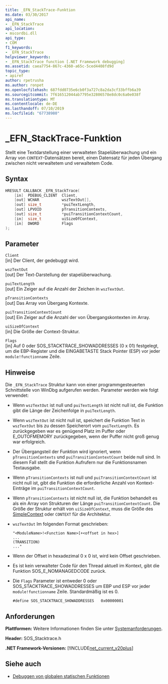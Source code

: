 ```yaml
---
title: _EFN_StackTrace-Funktion
ms.date: 03/30/2017
api_name:
- _EFN_StackTrace
api_location:
- mscordbi.dll
api_type:
- COM
f1_keywords:
- _EFN_StackTrace
helpviewer_keywords:
- _EFN_StackTrace function [.NET Framework debugging]
ms.assetid: caea7754-867c-4360-a65c-5ced4408fd9d
topic_type:
- apiref
author: rpetrusha
ms.author: ronpet
ms.openlocfilehash: 687fdd0735e6cb0f3a727c8a2da3cf33bffb6a39
ms.sourcegitcommit: 7f616512044ab7795e32806578e8dc0c6a0e038f
ms.translationtype: MT
ms.contentlocale: de-DE
ms.lasthandoff: 07/10/2019
ms.locfileid: "67738980"
---
```

# <a name="efnstacktrace-function"></a>\_EFN\_StackTrace-Funktion
Stellt eine Textdarstellung einer verwalteten Stapelüberwachung und ein Array von `CONTEXT`-Datensätzen bereit, einen Datensatz für jeden Übergang zwischen nicht verwaltetem und verwaltetem Code.  
  
## <a name="syntax"></a>Syntax  
  
```cpp  
HRESULT CALLBACK _EFN_StackTrace(  
    [in]  PDEBUG_CLIENT  Client,  
    [out] WCHAR          wszTextOut[],  
    [out] size_t         *puiTextLength,  
    [out] LPVOID         pTransitionContexts,  
    [out] size_t         *puiTransitionContextCount,  
    [in]  size_t         uiSizeOfContext,  
    [in]  DWORD          Flags  
);  
```  
  
## <a name="parameters"></a>Parameter  
 `Client`  
 [in] Der Client, der gedebuggt wird.  
  
 `wszTextOut`  
 [out] Der Text-Darstellung der stapelüberwachung.  
  
 `puiTextLength`  
 [out] Ein Zeiger auf die Anzahl der Zeichen in `wszTextOut`.  
  
 `pTransitionContexts`  
 [out] Das Array von Übergang Kontexte.  
  
 `puiTransitionContextCount`  
 [out] Ein Zeiger auf die Anzahl der von Übergangskontexten im Array.  
  
 `uiSizeOfContext`  
 [in] Die Größe der Context-Struktur.  
  
 `Flags`  
 [in] Auf 0 oder SOS_STACKTRACE_SHOWADDRESSES (0 x 01) festgelegt, um die EBP-Register und die EINGABETASTE Stack Pointer (ESP) vor jeder `module!functionname` Zeile.  
  
## <a name="remarks"></a>Hinweise  
 Die `_EFN_StackTrace` Struktur kann von einer programmgesteuerten Schnittstelle von WinDbg aufgerufen werden. Parameter werden wie folgt verwendet:  
  
- Wenn `wszTextOut` ist null und `puiTextLength` ist nicht null ist, die Funktion gibt die Länge der Zeichenfolge in `puiTextLength`.  
  
- Wenn `wszTextOut` ist nicht null ist, speichert die Funktion Text in `wszTextOut` bis zu dessen Speicherort vom `puiTextLength`. Es zurückgegeben war es genügend Platz im Puffer oder E_OUTOFMEMORY zurückgegeben, wenn der Puffer nicht groß genug war erfolgreich.  
  
- Der Übergangsteil der Funktion wird ignoriert, wenn `pTransitionContexts` und `puiTransitionContextCount` beide null sind. In diesem Fall stellt die Funktion Aufrufern nur die Funktionsnamen Textausgabe.  
  
- Wenn `pTransitionContexts` ist null und `puiTransitionContextCount` ist nicht null ist, gibt die Funktion die erforderliche Anzahl von Kontext-Einträge im `puiTransitionContextCount`.  
  
- Wenn `pTransitionContexts` ist nicht null ist, die Funktion behandelt es als ein Array von Strukturen der Länge `puiTransitionContextCount`. Die Größe der Struktur erhält von `uiSizeOfContext`, muss die Größe des [SimpleContext](../../../../docs/framework/unmanaged-api/debugging/stacktrace-simplecontext-structure.md) oder `CONTEXT` für die Architektur.  
  
- `wszTextOut` Im folgenden Format geschrieben:  
  
    ```  
    "<ModuleName>!<Function Name>[+<offset in hex>]  
    ...  
    (TRANSITION)  
    ..."  
    ```  
  
- Wenn der Offset in hexadezimal 0 x 0 ist, wird kein Offset geschrieben.  
  
- Es ist kein verwalteter Code für den Thread aktuell im Kontext, gibt die Funktion SOS_E_NOMANAGEDCODE zurück.  
  
- Die `Flags` Parameter ist entweder 0 oder SOS_STACKTRACE_SHOWADDRESSES um EBP und ESP vor jeder `module!functionname` Zeile. Standardmäßig ist es 0.  
  
    ```  
    #define SOS_STACKTRACE_SHOWADDRESSES   0x00000001  
    ```  
  
## <a name="requirements"></a>Anforderungen  
 **Plattformen:** Weitere Informationen finden Sie unter [Systemanforderungen](../../../../docs/framework/get-started/system-requirements.md).  
  
 **Header:** SOS_Stacktrace.h  
  
 **.NET Framework-Versionen:** [!INCLUDE[net_current_v20plus](../../../../includes/net-current-v20plus-md.md)]  
  
## <a name="see-also"></a>Siehe auch

- [Debuggen von globalen statischen Funktionen](../../../../docs/framework/unmanaged-api/debugging/debugging-global-static-functions.md)
